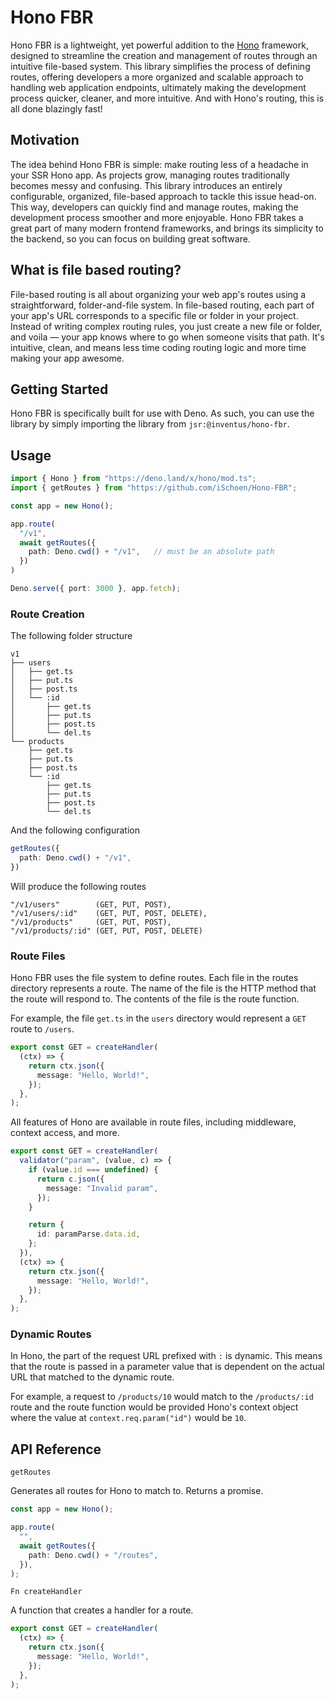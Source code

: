 # Hono FBR

Hono FBR is a lightweight, yet powerful addition to the [Hono](hono.dev) framework, designed to streamline
the creation and management of routes through an intuitive file-based system. This library simplifies
the process of defining routes, offering developers a more organized and scalable approach to
handling web application endpoints, ultimately making the development process quicker, cleaner,
and more intuitive. And with Hono's routing, this is all done blazingly fast!

## Motivation

The idea behind Hono FBR is simple: make routing less of a headache in your SSR Hono app. As projects
grow, managing routes traditionally becomes messy and confusing. This library introduces an
entirely configurable, organized, file-based approach to tackle this issue head-on. This way,
developers can quickly find and manage routes, making the development process smoother and more
enjoyable. Hono FBR takes a great part of many modern frontend frameworks, and brings its simplicity
to the backend, so you can focus on building great software.

## What is file based routing?

File-based routing is all about organizing your web app's routes using a straightforward,
folder-and-file system. In file-based routing, each part of your app's URL corresponds to a specific file
or folder in your project. Instead of writing complex routing rules, you just create a new file or
folder, and voila — your app knows where to go when someone visits that path. It's intuitive, clean,
and means less time coding routing logic and more time making your app awesome.

## Getting Started

Hono FBR is specifically built for use with Deno. As such, you can use the library by simply importing
the library from `jsr:@inventus/hono-fbr`.

## Usage

```typescript
import { Hono } from "https://deno.land/x/hono/mod.ts";
import { getRoutes } from "https://github.com/iSchoen/Hono-FBR";

const app = new Hono();

app.route(
  "/v1",
  await getRoutes({
    path: Deno.cwd() + "/v1",   // must be an absolute path
  })
)

Deno.serve({ port: 3000 }, app.fetch);
```

### Route Creation

The following folder structure

```
v1
├── users
│   ├── get.ts
│   ├── put.ts
│   ├── post.ts
│   └── :id
│       ├── get.ts
│       ├── put.ts
│       ├── post.ts
│       └── del.ts
└── products
    ├── get.ts
    ├── put.ts
    ├── post.ts
    └── :id
        ├── get.ts
        ├── put.ts
        ├── post.ts
        └── del.ts
```

And the following configuration

```typescript
getRoutes({
  path: Deno.cwd() + "/v1",
})
```

Will produce the following routes

```
"/v1/users"        (GET, PUT, POST),
"/v1/users/:id"    (GET, PUT, POST, DELETE),
"/v1/products"     (GET, PUT, POST),
"/v1/products/:id" (GET, PUT, POST, DELETE)
```

### Route Files

Hono FBR uses the file system to define routes. Each file in the routes directory
represents a route. The name of the file is the HTTP method that the route will
respond to. The contents of the file is the route function.

For example, the file `get.ts` in the `users` directory would represent a `GET`
route to `/users`.

```typescript
export const GET = createHandler(
  (ctx) => {
    return ctx.json({
      message: "Hello, World!",
    });
  },
);
```

All features of Hono are available in route files, including middleware, context
access, and more.

```typescript
export const GET = createHandler(
  validator("param", (value, c) => {
    if (value.id === undefined) {
      return c.json({
        message: "Invalid param",
      });
    }

    return {
      id: paramParse.data.id,
    };
  }),
  (ctx) => {
    return ctx.json({
      message: "Hello, World!",
    });
  },
);
```

### Dynamic Routes

In Hono, the part of the request URL prefixed with `:` is dynamic. This means that
the route is passed in a parameter value that is dependent on the actual URL that
matched to the dynamic route.

For example, a request to `/products/10` would match to the `/products/:id` route
and the route function would be provided Hono's context object where the value
at `context.req.param("id")` would be `10`.

## API Reference

`getRoutes`

Generates all routes for Hono to match to. Returns a promise.

```typescript
const app = new Hono();

app.route(
  "",
  await getRoutes({
    path: Deno.cwd() + "/routes",
  }),
);
```

`Fn createHandler`

A function that creates a handler for a route.

```typescript
export const GET = createHandler(
  (ctx) => {
    return ctx.json({
      message: "Hello, World!",
    });
  },
);
```
